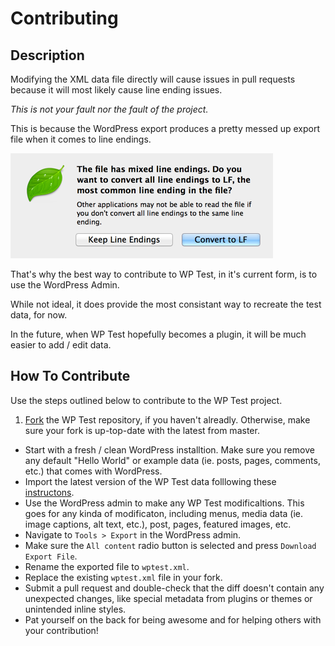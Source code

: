 # Contributing

## Description

Modifying the XML data file directly will cause issues in pull requests because it will most likely cause line ending issues.

*This is not your fault nor the fault of the project.* 

This is because the WordPress export produces a pretty messed up export file when it comes to line endings.

![Line Endings](screenshots/line-endings.png)

That's why the best way to contribute to WP Test, in it's current form, is to use the WordPress Admin.

While not ideal, it does provide the most consistant way to recreate the test data, for now. 

In the future, when WP Test hopefully becomes a plugin, it will be much easier to add / edit data.

## How To Contribute

Use the steps outlined below to contribute to the WP Test project.

1. [Fork](https://github.com/manovotny/wptest/fork) the WP Test repository, if you haven't alreadly. Otherwise, make sure your fork is up-top-date with the latest from master.
- Start with a fresh / clean WordPress installtion. Make sure you remove any default "Hello World" or example data (ie. posts, pages, comments, etc.) that comes with WordPress.
- Import the latest version of the WP Test data folllowing these [instructons](https://github.com/manovotny/wptest/blob/master/README.md#installation).
- Use the WordPress admin to make any WP Test modificaltions. This goes for any kinda of modificaton, including menus, media data (ie. image captions, alt text, etc.), post, pages, featured images, etc.
- Navigate to `Tools > Export` in the WordPress admin.
- Make sure the `All content` radio button is selected and press `Download Export File`.
- Rename the exported file to `wptest.xml`.
- Replace the existing `wptest.xml` file in your fork.
- Submit a pull request and double-check that the diff doesn't contain any unexpected changes, like special metadata from plugins or themes or unintended inline styles.
- Pat yourself on the back for being awesome and for helping others with your contribution!